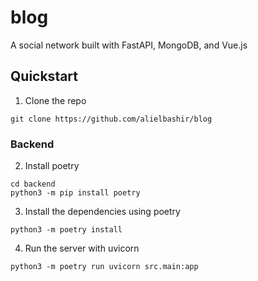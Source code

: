 # blog
A social network built with FastAPI, MongoDB, and Vue.js

## Quickstart
1. Clone the repo
```
git clone https://github.com/alielbashir/blog
```

### Backend

2. Install poetry
```
cd backend
python3 -m pip install poetry
```
3. Install the dependencies using poetry
```
python3 -m poetry install
```
4. Run the server with uvicorn
```
python3 -m poetry run uvicorn src.main:app
```
